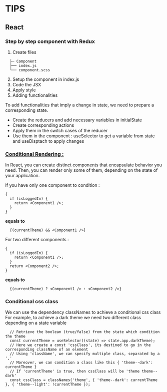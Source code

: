 # TIPS

## React

### Step by step component with Redux

1. Create files

```
  ├─ Component
  ├── index.js
  └── component.scss
```

2. Setup the component in index.js
3. Code the JSX
4. Apply style
5. Adding functionalities

To add functionalities that imply a change in state, we need to prepare a corresponding state.

- Create the reducers and add necessary variables in initialState
- Create corresponding actions
- Apply them in the switch cases of the reducer
- Use them in the component : useSelector to get a variable from state and useDisptach to apply changes

### [Conditional Rendering :](https://reactjs.org/docs/conditional-rendering.html)

In React, you can create distinct components that encapsulate behavior you need. Then, you can render only some of them, depending on the state of your application.

If you have only one component to condition :

```JSX
{
  if (isLoggedIn) {
    return <Component1 />;
  }
}
```

**equals to**

```JSX
  {(currentTheme) && <Component1 />}
```

For two different components :

```JSX
{
  if (isLoggedIn) {
    return <Component1 />;
  }
  return <Component2 />;
}
```

**equals to**

```JSX
  {(currentTheme) ? <Component1 /> : <Component2 />}
```


### Conditional css class

We can use the dependency classNames to achieve a conditional css class
For example, to achieve a dark theme we need two different class depending on a state variable

```JSX
  // Retrieve the boolean (true/false) from the state which condition the theme
  const currentTheme = useSelector((state) => state.app.darkTheme);
  // Here we create a const 'cssClass', its destined to go in the corresponding className of an element
  // Using 'className', we can specify multiple class, separated by a ','
  // Moreover, we can condition a class like this { 'theme--dark': currentTheme }
  // If 'currentTheme' is true, then cssClass will be 'theme theme--dark'
  const cssClass = classNames('theme', { 'theme--dark': currentTheme }, { 'theme--light': !currentTheme });
```